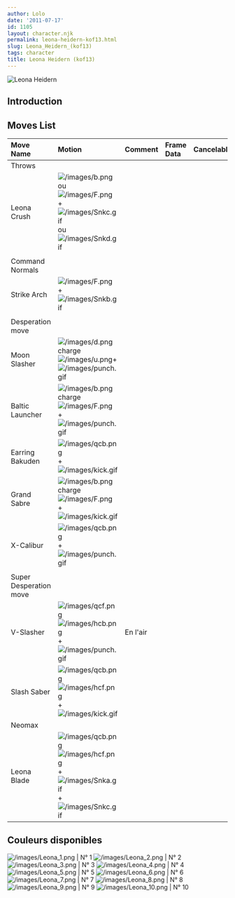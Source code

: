 ```yaml
---
author: Lolo
date: '2011-07-17'
id: 1105
layout: character.njk
permalink: leona-heidern-kof13.html
slug: Leona_Heidern_(kof13)
tags: character
title: Leona Heidern (kof13)
---
```


![Leona Heidern](/images/Leonakof13.gif "Leona Heidern")

## Introduction

## Moves List

| Move Name              | Motion                                                                                                                                                          | Comment  | Frame Data | Cancelable | Damage LOW/HIGH/EX |
|:-----------------------|:----------------------------------------------------------------------------------------------------------------------------------------------------------------|:---------|:-----------|:-----------|:-------------------|
| Throws                 |                                                                                                                                                                 |          |            |            |                    |
| Leona Crush            | ![](/images/b.png "/images/b.png") ou ![](/images/F.png "/images/F.png") + ![](/images/Snkc.gif "/images/Snkc.gif") ou ![](/images/Snkd.gif "/images/Snkd.gif") |          |            |            | 100                |
|                        |                                                                                                                                                                 |          |            |            |                    |
| Command Normals        |                                                                                                                                                                 |          |            |            |                    |
| Strike Arch            | ![](/images/F.png "/images/F.png") + ![](/images/Snkb.gif "/images/Snkb.gif")                                                                                   |          |            |            |                    |
|                        |                                                                                                                                                                 |          |            |            |                    |
| Desperation move       |                                                                                                                                                                 |          |            |            |                    |
| Moon Slasher           | ![](/images/d.png "/images/d.png")charge![](/images/u.png "/images/u.png")+ ![](/images/punch.gif "/images/punch.gif")                                          |          |            |            |                    |
| Baltic Launcher        | ![](/images/b.png "/images/b.png")charge![](/images/F.png "/images/F.png") +![](/images/punch.gif "/images/punch.gif")                                          |          |            |            |                    |
| Earring Bakuden        | ![](/images/qcb.png "/images/qcb.png") +![](/images/kick.gif "/images/kick.gif")                                                                                |          |            |            |                    |
| Grand Sabre            | ![](/images/b.png "/images/b.png")charge![](/images/F.png "/images/F.png") + ![](/images/kick.gif "/images/kick.gif")                                           |          |            |            |                    |
| X-Calibur              | ![](/images/qcb.png "/images/qcb.png") +![](/images/punch.gif "/images/punch.gif")                                                                              |          |            |            |                    |
|                        |                                                                                                                                                                 |          |            |            |                    |
| Super Desperation move |                                                                                                                                                                 |          |            |            |                    |
| V-Slasher              | ![](/images/qcf.png "/images/qcf.png")![](/images/hcb.png "/images/hcb.png") + ![](/images/punch.gif "/images/punch.gif")                                       | En l'air |            |            |                    |
| Slash Saber            | ![](/images/qcb.png "/images/qcb.png")![](/images/hcf.png "/images/hcf.png") + ![](/images/kick.gif "/images/kick.gif")                                         |          |            |            |                    |
| Neomax                 |                                                                                                                                                                 |          |            |            |                    |
| Leona Blade            | ![](/images/qcb.png "/images/qcb.png")![](/images/hcf.png "/images/hcf.png")+ ![](/images/Snka.gif "/images/Snka.gif")+![](/images/Snkc.gif "/images/Snkc.gif") |          |            |            |                    |

## Couleurs disponibles

![](/images/Leona_1.png "/images/Leona_1.png") \| N° 1
![](/images/Leona_2.png "/images/Leona_2.png") \| N° 2
![](/images/Leona_3.png "/images/Leona_3.png") \| N° 3
![](/images/Leona_4.png "/images/Leona_4.png") \| N° 4
![](/images/Leona_5.png "/images/Leona_5.png") \| N° 5
![](/images/Leona_6.png "/images/Leona_6.png") \| N° 6
![](/images/Leona_7.png "/images/Leona_7.png") \| N° 7
![](/images/Leona_8.png "/images/Leona_8.png") \| N° 8
![](/images/Leona_9.png "/images/Leona_9.png") \| N° 9
![](/images/Leona_10.png "/images/Leona_10.png") \| N° 10